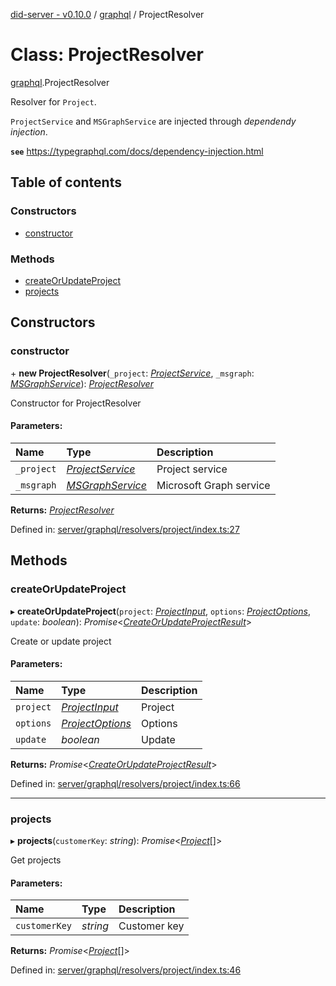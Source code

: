 [did-server - v0.10.0](../README.md) / [graphql](../modules/graphql.md) / ProjectResolver

# Class: ProjectResolver

[graphql](../modules/graphql.md).ProjectResolver

Resolver for `Project`.

`ProjectService` and `MSGraphService` are injected through
_dependendy injection_.

**`see`** https://typegraphql.com/docs/dependency-injection.html

## Table of contents

### Constructors

- [constructor](graphql.projectresolver.md#constructor)

### Methods

- [createOrUpdateProject](graphql.projectresolver.md#createorupdateproject)
- [projects](graphql.projectresolver.md#projects)

## Constructors

### constructor

\+ **new ProjectResolver**(`_project`: [*ProjectService*](services.projectservice.md), `_msgraph`: [*MSGraphService*](services.msgraphservice.md)): [*ProjectResolver*](graphql.projectresolver.md)

Constructor for ProjectResolver

#### Parameters:

Name | Type | Description |
:------ | :------ | :------ |
`_project` | [*ProjectService*](services.projectservice.md) | Project service   |
`_msgraph` | [*MSGraphService*](services.msgraphservice.md) | Microsoft Graph service    |

**Returns:** [*ProjectResolver*](graphql.projectresolver.md)

Defined in: [server/graphql/resolvers/project/index.ts:27](https://github.com/Puzzlepart/did/blob/dev/server/graphql/resolvers/project/index.ts#L27)

## Methods

### createOrUpdateProject

▸ **createOrUpdateProject**(`project`: [*ProjectInput*](graphql.projectinput.md), `options`: [*ProjectOptions*](graphql.projectoptions.md), `update`: *boolean*): *Promise*<[*CreateOrUpdateProjectResult*](graphql.createorupdateprojectresult.md)\>

Create or update project

#### Parameters:

Name | Type | Description |
:------ | :------ | :------ |
`project` | [*ProjectInput*](graphql.projectinput.md) | Project   |
`options` | [*ProjectOptions*](graphql.projectoptions.md) | Options   |
`update` | *boolean* | Update    |

**Returns:** *Promise*<[*CreateOrUpdateProjectResult*](graphql.createorupdateprojectresult.md)\>

Defined in: [server/graphql/resolvers/project/index.ts:66](https://github.com/Puzzlepart/did/blob/dev/server/graphql/resolvers/project/index.ts#L66)

___

### projects

▸ **projects**(`customerKey`: *string*): *Promise*<[*Project*](graphql.project.md)[]\>

Get projects

#### Parameters:

Name | Type | Description |
:------ | :------ | :------ |
`customerKey` | *string* | Customer key    |

**Returns:** *Promise*<[*Project*](graphql.project.md)[]\>

Defined in: [server/graphql/resolvers/project/index.ts:46](https://github.com/Puzzlepart/did/blob/dev/server/graphql/resolvers/project/index.ts#L46)
